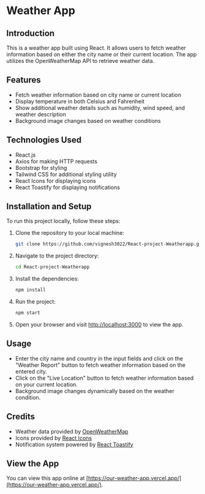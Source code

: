 # Weather App

## Introduction
This is a weather app built using React. It allows users to fetch weather information based on either the city name or their current location. The app utilizes the OpenWeatherMap API to retrieve weather data.

## Features
- Fetch weather information based on city name or current location
- Display temperature in both Celsius and Fahrenheit
- Show additional weather details such as humidity, wind speed, and weather description
- Background image changes based on weather conditions

## Technologies Used
- React.js
- Axios for making HTTP requests
- Bootstrap for styling
- Tailwind CSS for additional styling utility
- React Icons for displaying icons
- React Toastify for displaying notifications

## Installation and Setup
To run this project locally, follow these steps:

1. Clone the repository to your local machine:

    ```bash
    git clone https://github.com/vignesh3022/React-project-Weatherapp.git
    ```

2. Navigate to the project directory:

    ```bash
    cd React-project-Weatherapp
    ```

3. Install the dependencies:

    ```bash
    npm install
    ```

4. Run the project:

    ```bash
    npm start
    ```

5. Open your browser and visit [http://localhost:3000](http://localhost:3000) to view the app.

## Usage
- Enter the city name and country in the input fields and click on the "Weather Report" button to fetch weather information based on the entered city.
- Click on the "Live Location" button to fetch weather information based on your current location.
- Background image changes dynamically based on the weather condition.

## Credits
- Weather data provided by [OpenWeatherMap](https://openweathermap.org/)
- Icons provided by [React Icons](https://react-icons.github.io/react-icons/)
- Notification system powered by [React Toastify](https://fkhadra.github.io/react-toastify/introduction)

## View the App
You can view this app online at [https://our-weather-app.vercel.app/](https://our-weather-app.vercel.app/).
